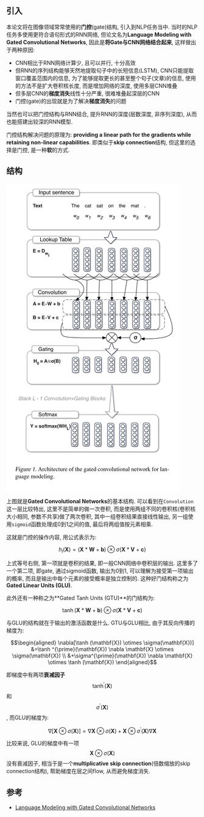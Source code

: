 ## 引入

本论文将在图像领域常常使用的**门控**(gate)结构, 引入到NLP任务当中. 当时的NLP任务多使用更符合语句形式的RNN网络, 但论文名为**Language Modeling with Gated Convolutional Networks**, 因此是**将Gate与CNN网络结合起来**, 这样做出于两种原因:

- CNN相比于RNN网络计算少, 且可以并行, 十分高效
- 但RNN的序列结构能够天然地提取句子中的长短信息(LSTM), CNN只能提取窗口覆盖范围内的信息, 为了能够提取更长的甚至整个句子(文章)的信息, 使用的方法不是扩大卷积核长度, 而是增加网络的深度, 使用多层CNN堆叠
- 但多层CNN的**梯度消失**线性十分严重, 很难堆叠起深层的CNN
- 门控(gate)的出现就是为了解决**梯度消失**的问题

当然也可以把门控结构与RNN结合, 提升RNN的深度(层数深度, 非序列深度), 从而也能搭建出较深的RNN模型.

门控结构解决问题的原理为: **providing a linear path for the gradients while retaining non-linear capabilities**. 即类似于**skip connection**结构, 但这里的选择是门控, 是一种**软**的方式.

## 结构

![](img/微信截图_20190707220017.png)

上图就是**Gated Convolutional Networks**的基本结构. 可以看到在`Convolution`这一层比较特出, 这里不是简单的做一次卷积, 而是使用两组不同的卷积核(卷积核大小相同, 参数不共享)做了两次卷积, 其中一组卷积结果直接线性输出, 另一组使用`sigmoid`函数处理成0到1之间的值, 最后将两组值按元素相乘.

这就是门控的操作内容, 用公式表示为:

$$h_{l}(\mathbf{X})=(\mathbf{X} * \mathbf{W}+\mathbf{b}) \otimes \sigma(\mathbf{X} * \mathbf{V}+\mathbf{c})$$

上式等号右侧, 第一项就是卷积的结果, 即一般CNN网络中卷积层的输出. 这里多了一个第二项, 即gate, 通过sigmoid函数, 输出为0到1, 可以理解为接受第一项输出的概率, 而且是输出中每个元素的接受概率是独立控制的. 这种好门结构称之为**Gated Linear Units (GLU)**.

此外还有一种称之为**Gated Tanh Units (GTU)**的门结构为:

$$\tanh (\mathbf{X} * \mathbf{W}+\mathbf{b}) \otimes \sigma(\mathbf{X} * \mathbf{V}+\mathbf{c})$$

与GLU的结构就在于输出的激活函数是什么. GTU与GLU相比, 由于其反向传播的梯度为:

$$\begin{aligned} \nabla[\tanh (\mathbf{X}) \otimes \sigma(\mathbf{X})] &=\tanh ^{\prime}(\mathbf{X}) \nabla \mathbf{X} \otimes \sigma(\mathbf{X}) \\ &+\sigma^{\prime}(\mathbf{X}) \nabla \mathbf{X} \otimes \tanh (\mathbf{X}) \end{aligned}$$

即梯度中有两项**衰减因子**$$\tanh ^{\prime}(\mathbf{X})$$和$$\sigma^{\prime}(\mathbf{X})$$, 而GLU的梯度为:

$$\nabla[\mathbf{X} \otimes \sigma(\mathbf{X})]=\nabla \mathbf{X} \otimes \sigma(\mathbf{X})+\mathbf{X} \otimes \sigma^{\prime}(\mathbf{X}) \nabla \mathbf{X}$$

比较来说, GLU的梯度中有一项$$\mathbf{X} \otimes \sigma(\mathbf{X})$$没有衰减因子, 相当于是一个**multiplicative skip connection**(倍数缩放的skip connection结构), 帮助梯度在层之间flow, 从而避免梯度消失.

## 参考

- [Language Modeling with Gated Convolutional Networks](http://arxiv.org/abs/1612.08083)
